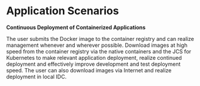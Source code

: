 # Application Scenarios


**Continuous Deployment of Containerized Applications**

The user submits the Docker image to the container registry and can realize management whenever and wherever possible. Download images at high speed from the container registry via the native containers and the JCS for Kubernetes to make relevant application deployment, realize continued deployment and effectively improve development and test deployment speed. The user can also download images via Internet and realize deployment in local IDC.